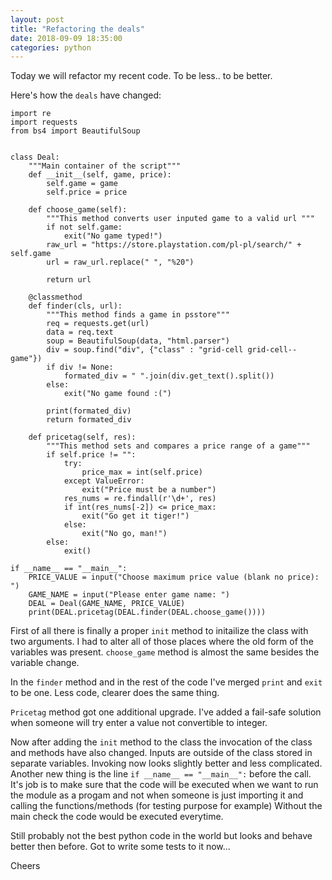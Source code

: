 ```yaml
---
layout: post
title: "Refactoring the deals"
date: 2018-09-09 18:35:00
categories: python
---
```


Today we will refactor my recent code.
To be less.. to be better.

Here's how the `deals` have changed:

```
import re
import requests
from bs4 import BeautifulSoup


class Deal:
    """Main container of the script"""
    def __init__(self, game, price):
        self.game = game
        self.price = price

    def choose_game(self):
        """This method converts user inputed game to a valid url """
        if not self.game:
            exit("No game typed!")
        raw_url = "https://store.playstation.com/pl-pl/search/" + self.game
        url = raw_url.replace(" ", "%20")

        return url

    @classmethod
    def finder(cls, url):
        """This method finds a game in psstore"""
        req = requests.get(url)
        data = req.text
        soup = BeautifulSoup(data, "html.parser")
        div = soup.find("div", {"class" : "grid-cell grid-cell--game"})
        if div != None:
            formated_div = " ".join(div.get_text().split())
        else:
            exit("No game found :(")

        print(formated_div)
        return formated_div

    def pricetag(self, res):
        """This method sets and compares a price range of a game"""
        if self.price != "":
            try:
                price_max = int(self.price)
            except ValueError:
                exit("Price must be a number")
            res_nums = re.findall(r'\d+', res)
            if int(res_nums[-2]) <= price_max:
                exit("Go get it tiger!")
            else:
                exit("No go, man!")
        else:
            exit()

if __name__ == "__main__":
    PRICE_VALUE = input("Choose maximum price value (blank no price): ")
    GAME_NAME = input("Please enter game name: ")
    DEAL = Deal(GAME_NAME, PRICE_VALUE)
    print(DEAL.pricetag(DEAL.finder(DEAL.choose_game())))
```

First of all there is finally a proper `init` method to initailize the class with two
arguments. I had to alter all of those places where the old form of the variables was present.
`choose_game` method is almost the same besides the variable change.


In the `finder` method and in the rest of the code I've merged `print` and `exit`
to be one. Less code, clearer does the same thing.


`Pricetag` method got one additional upgrade. I've added a fail-safe solution when someone
will try enter a value not convertible to integer.


Now after adding the `init` method to the class the invocation of the class and methods have also changed.
Inputs are outside of the class stored in separate variables. Invoking now looks slightly better and less
complicated.
Another new thing is the line `if __name__ == "__main__":` before the call.
It's job is to make sure that the code will be executed when we want to run the module as a progam
and not when someone is just importing it and calling the functions/methods (for testing purpose for example)
Without the main check the code would be executed everytime.


Still probably not the best python code in the world but looks and behave better then before.
Got to write some tests to it now...


Cheers
